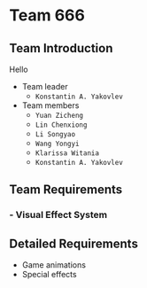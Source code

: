 
# Team 666
## Team Introduction
Hello
- Team leader
    - `Konstantin A. Yakovlev`
- Team members
    - `Yuan Zicheng`
    - `Lin Chenxiong`
    - `Li Songyao`
    - `Wang Yongyi`
    - `Klarissa Witania`
    - `Konstantin A. Yakovlev`
## Team Requirements
### - Visual Effect System
## Detailed Requirements
- Game animations
- Special effects